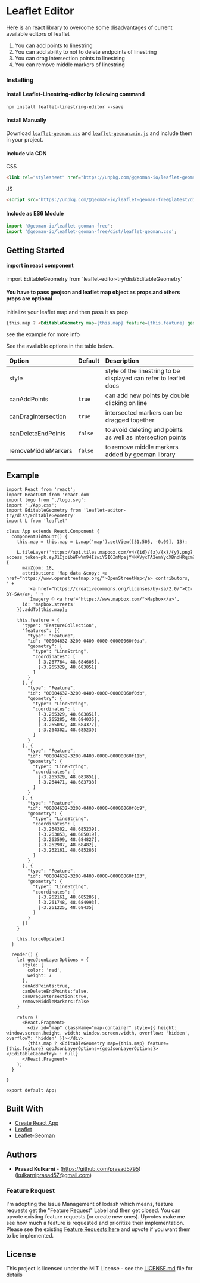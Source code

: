 # Leaflet Editor

Here is an react library to overcome some disadvantages of current available editors of leaflet
1. You can add points to linestring
2. You can add ability to not to delete endpoints of linestring
3. You can drag intersection points to linestring
4. You can remove middle markers of linestring

### Installing

#### Install Leaflet-Linestring-editor by following command
```
npm install leaflet-linestring-editor --save
```
#### Install Manually

Download
[`leaflet-geoman.css`](https://unpkg.com/@geoman-io/leaflet-geoman-free@latest/dist/leaflet-geoman.css) and
[`leaflet-geoman.min.js`](https://unpkg.com/@geoman-io/leaflet-geoman-free@latest/dist/leaflet-geoman.min.js)
and include them in your project.

#### Include via CDN

CSS

<!-- prettier-ignore -->
```html
<link rel="stylesheet" href="https://unpkg.com/@geoman-io/leaflet-geoman-free@latest/dist/leaflet-geoman.css" />
```

JS

```html
<script src="https://unpkg.com/@geoman-io/leaflet-geoman-free@latest/dist/leaflet-geoman.min.js"></script>
```

#### Include as ES6 Module

```js
import '@geoman-io/leaflet-geoman-free';
import '@geoman-io/leaflet-geoman-free/dist/leaflet-geoman.css';
```
## Getting Started

#### import in react component
import EditableGeometry from 'leaflet-editor-try/dist/EditableGeometry'

#### You have to pass geojson and leaflet map object as props and others props are optional
initialize your leaflet map and then pass it as prop
```html
{this.map ? <EditableGeometry map={this.map} feature={this.feature} geoJsonLayerOptions={geoJsonLayerOptions}></EditableGeometry>:null}
```
see the example for more info

See the available options in the table below.

| Option        | Default     | Description                                                                                      |
| :------------ | :---------- | :----------------------------------------------------------------------------------------------- |
| style           |                 | style of the linestring to be displayed can refer to leaflet docs                          |
| canAddPoints    | `true`          | can add new points by double clicking on line                                              |
| canDragIntersection   | `true`    | intersected markers can be dragged together                                                |
| canDeleteEndPoints | `false`      | to avoid deleting end points as well as intersection points                                |
| removeMiddleMarkers | `false`     | to remove middle markers added by geoman library                                           |


## Example
```
import React from 'react';
import ReactDOM from 'react-dom'
import logo from './logo.svg';
import './App.css';
import EditableGeometry from 'leaflet-editor-try/dist/EditableGeometry'
import L from 'leaflet'

class App extends React.Component {
  componentDidMount() {
    this.map = this.map = L.map('map').setView([51.505, -0.09], 13);

    L.tileLayer('https://api.tiles.mapbox.com/v4/{id}/{z}/{x}/{y}.png?access_token=pk.eyJ1IjoibWFwYm94IiwiYSI6ImNpejY4NXVycTA2emYycXBndHRqcmZ3N3gifQ.rJcFIG214AriISLbB6B5aw', {
      maxZoom: 18,
      attribution: 'Map data &copy; <a href="https://www.openstreetmap.org/">OpenStreetMap</a> contributors, ' +
        '<a href="https://creativecommons.org/licenses/by-sa/2.0/">CC-BY-SA</a>, ' +
        'Imagery © <a href="https://www.mapbox.com/">Mapbox</a>',
      id: 'mapbox.streets'
    }).addTo(this.map);

    this.feature = {
      "type": "FeatureCollection",
      "features": [{
        "type": "Feature",
        "id": "00004632-3200-0400-0000-00000060f0da",
        "geometry": {
          "type": "LineString",
          "coordinates": [
            [-3.267764, 48.684605],
            [-3.265329, 48.683851]
          ]
        }
      }, {
        "type": "Feature",
        "id": "00004632-3200-0400-0000-00000060f0db",
        "geometry": {
          "type": "LineString",
          "coordinates": [
            [-3.265329, 48.683851],
            [-3.265285, 48.684035],
            [-3.265092, 48.684377],
            [-3.264302, 48.685239]
          ]
        }
      }, {
        "type": "Feature",
        "id": "00004632-3200-0400-0000-00000060f11b",
        "geometry": {
          "type": "LineString",
          "coordinates": [
            [-3.265329, 48.683851],
            [-3.264471, 48.683738]
          ]
        }
      }, {
        "type": "Feature",
        "id": "00004632-3200-0400-0000-00000060f0b9",
        "geometry": {
          "type": "LineString",
          "coordinates": [
            [-3.264302, 48.685239],
            [-3.263853, 48.685019],
            [-3.263599, 48.684827],
            [-3.262987, 48.68482],
            [-3.262161, 48.685286]
          ]
        }
      }, {
        "type": "Feature",
        "id": "00004632-3200-0400-0000-00000060f103",
        "geometry": {
          "type": "LineString",
          "coordinates": [
            [-3.262161, 48.685286],
            [-3.261748, 48.684993],
            [-3.261225, 48.68435]
          ]
        }
      }]
    }

    this.forceUpdate()
  }

  render() {
    let geoJsonLayerOptions = {
      style: {
        color: 'red',
        weight: 7
      },
      canAddPoints:true,
      canDeleteEndPoints:false,
      canDragIntersection:true,
      removeMiddleMarkers:false
    }
    
    return (
      <React.Fragment>
        <div id="map" className="map-container" style={{ height: window.screen.height, width: window.screen.width, overflow: 'hidden', overflowY: 'hidden' }}></div>
        {this.map ? <EditableGeometry map={this.map} feature={this.feature} geoJsonLayerOptions={geoJsonLayerOptions}></EditableGeometry> : null}
      </React.Fragment>
    );
  }

}

export default App;

```

## Built With

* [Create React App](https://github.com/geoman-io/leaflet-geoman) 
* [Leaflet](https://leafletjs.com/)
* [Leaflet-Geoman](https://github.com/geoman-io/leaflet-geoman) 

## Authors

* **Prasad Kulkarni** - (https://github.com/prasad5795) (kulkarniprasad57@gmail.com)

### Feature Request

I'm adopting the Issue Management of lodash which means, feature requests get the "Feature Request" Label and then get closed.
You can upvote existing feature requests (or create new ones). Upvotes make me see how much a feature is requested and prioritize their implementation.
Please see the existing [Feature Requests here](https://github.com/prasad5795/leaflet-linestring-editor/issues) and upvote if you want them to be implemented.

## License

This project is licensed under the MIT License - see the [LICENSE.md](LICENSE.md) file for details
